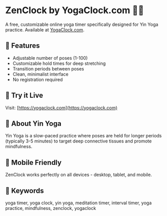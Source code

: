 # ZenClock by YogaClock.com 🧘‍♀️

A free, customizable online yoga timer specifically designed for Yin Yoga practice. Available at [YogaClock.com](https://yogaclock.com).

## 🌟 Features

- Adjustable number of poses (1-100)
- Customizable hold times for deep stretching
- Transition periods between poses
- Clean, minimalist interface
- No registration required

## 🚀 Try it Live

Visit: [https://yogaclock.com](https://yogaclock.com)

## 🧘 About Yin Yoga

Yin Yoga is a slow-paced practice where poses are held for longer periods (typically 3-5 minutes) to target deep connective tissues and promote mindfulness.

## 📱 Mobile Friendly

ZenClock works perfectly on all devices - desktop, tablet, and mobile.

## 🔗 Keywords

yoga timer, yoga clock, yin yoga, meditation timer, interval timer, yoga practice, mindfulness, zenclock, yogaclock

